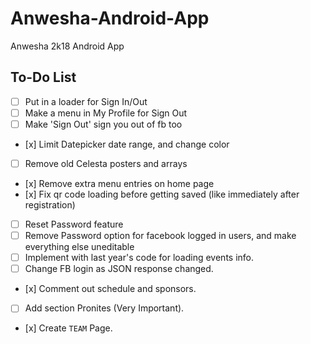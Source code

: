 # Anwesha-Android-App
Anwesha 2k18 Android App

## To-Do List
- [ ] Put in a loader for Sign In/Out
- [ ] Make a menu in My Profile for Sign Out
- [ ] Make 'Sign Out' sign you out of fb too
- \[x] Limit Datepicker date range, and change color
- [ ] Remove old Celesta posters and arrays
- \[x] Remove extra menu entries on home page
- \[x] Fix qr code loading before getting saved (like immediately after registration)
- [ ] Reset Password feature
- [ ] Remove Password option for facebook logged in users, and make everything else uneditable
- [ ] Implement with last year's code for loading events info.
- [ ] Change FB login as JSON response changed.
- \[x] Comment out schedule and sponsors.
- [ ] Add section Pronites (Very Important).
- \[x] Create `TEAM` Page.
